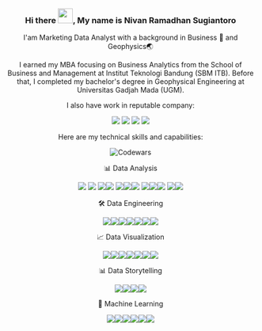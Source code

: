 <div align="center">
    
### Hi there <img src="https://raw.githubusercontent.com/MartinHeinz/MartinHeinz/master/wave.gif" width="30px">, My name is Nivan Ramadhan Sugiantoro</br>

I'am Marketing Data Analyst with a background in Business 💼 and Geophysics🌏

I earned my MBA focusing on Business Analytics from the School of Business and Management at Institut Teknologi Bandung (SBM ITB). Before that, I completed my bachelor's degree in Geophysical Engineering at Universitas Gadjah Mada (UGM).

I also have work in reputable company:

<img src="https://img.shields.io/badge/IKEA-0058A3?style=flat&logo=ikea&logoColor=white"/>
<img src="https://img.shields.io/badge/Moladin-00A98F?style=flat&logo=data:image/svg+xml;base64,PHN2ZyB4bWxucz0iaHR0cDovL3d3dy53My5vcmcvMjAwMC9zdmciIHZpZXdCb3g9IjAgMCAyNCAyNCI+PC9zdmc+"/>
<img src="https://img.shields.io/badge/Telkom-EE1C25?style=flat&logo=data:image/svg+xml;base64,PHN2ZyB4bWxucz0iaHR0cDovL3d3dy53My5vcmcvMjAwMC9zdmciIHZpZXdCb3g9IjAgMCAyNCAyNCI+PC9zdmc+"/>
<img src="https://img.shields.io/badge/Markplus-FF6B6B?style=flat&logo=data:image/svg+xml;base64,PHN2ZyB4bWxucz0iaHR0cDovL3d3dy53My5vcmcvMjAwMC9zdmciIHZpZXdCb3g9IjAgMCAyNCAyNCI+PC9zdmc+"/>

Here are my technical skills and capabilities:

![Codewars](https://github.r2v.ch/codewars?user=aquaregias&name=false&top_languages=true&stroke=%23b362ff&theme=purple_dark)

📊 Data Analysis

<img src="https://img.shields.io/badge/MySQL-4479A1?style=flat&logo=mysql&logoColor=white"/> <img src="https://img.shields.io/badge/BigQuery-4285F4?style=flat&logo=google-cloud&logoColor=white"/> <img src="https://img.shields.io/badge/PostgreSQL-336791?style=flat&logo=postgresql&logoColor=white"/><img src="https://img.shields.io/badge/Python-3776AB?style=flat&logo=python&logoColor=white"/> <img src="https://img.shields.io/badge/Pandas-150458?style=flat&logo=pandas&logoColor=white"/><img src="https://img.shields.io/badge/NumPy-013243?style=flat&logo=numpy&logoColor=white"/><img src="https://img.shields.io/badge/R-276DC3?style=flat&logo=r&logoColor=white"/> <img src="https://img.shields.io/badge/tidyverse-1A162D?style=flat&logo=r&logoColor=white"/><img src="https://img.shields.io/badge/JavaScript-F7DF1E?style=flat&logo=javascript&logoColor=black"/><img src="https://img.shields.io/badge/Excel-217346?style=flat&logo=microsoft&logoColor=white"/> <img src="https://img.shields.io/badge/Sheets-34A853?style=flat&logo=google-sheets&logoColor=white"/><img src="https://img.shields.io/badge/Minitab-8DC63F?style=flat&logo=data:image/svg+xml;base64,PHN2ZyB4bWxucz0iaHR0cDovL3d3dy53My5vcmcvMjAwMC9zdmciIHZpZXdCb3g9IjAgMCAyNCAyNCI+PC9zdmc+"/>

🛠 Data Engineering

<img src="https://img.shields.io/badge/Docker-2496ED?style=flat&logo=docker&logoColor=white"/><img src="https://img.shields.io/badge/DuckDB-FDB515?style=flat&logo=duckdb&logoColor=black"/><img src="https://img.shields.io/badge/PostgreSQL-336791?style=flat&logo=postgresql&logoColor=white"/><img src="https://img.shields.io/badge/Apache_Airflow-017CEE?style=flat&logo=apache-airflow&logoColor=white"/><img src="https://img.shields.io/badge/dbt-FF694B?style=flat&logo=dbt&logoColor=white"/><img src="https://img.shields.io/badge/dlt-00ADD8?style=flat&logo=go&logoColor=white"/><img src="https://img.shields.io/badge/GCP-4285F4?style=flat&logo=google-cloud&logoColor=white"/>

📈 Data Visualization

<img src="https://img.shields.io/badge/Looker-4285F4?style=flat&logo=looker&logoColor=white"/><img src="https://img.shields.io/badge/Tableau-E97627?style=flat&logo=tableau&logoColor=white"/><img src="https://img.shields.io/badge/Power_BI-F2C811?style=flat&logo=power-bi&logoColor=black"/><img src="https://img.shields.io/badge/Qlik-009848?style=flat&logo=qlik&logoColor=white"/><img src="https://img.shields.io/badge/Metabase-509EE3?style=flat&logo=metabase&logoColor=white"/><img src="https://img.shields.io/badge/Plotly-3F4F75?style=flat&logo=plotly&logoColor=white"/><img src="https://img.shields.io/badge/Seaborn-4EAE4E?style=flat&logo=python&logoColor=white"/>

📊 Data Storytelling

<img src="https://img.shields.io/badge/Presentation-B7472A?style=flat&logo=microsoft-powerpoint&logoColor=white"/><img src="https://img.shields.io/badge/Communication-00A4EF?style=flat&logo=microsoft&logoColor=white"/><img src="https://img.shields.io/badge/Storytelling-FF6B6B?style=flat&logo=bookstack&logoColor=white"/><img src="https://img.shields.io/badge/Reporting-4285F4?style=flat&logo=google-analytics&logoColor=white"/>

🤖 Machine Learning

<img src="https://img.shields.io/badge/Scikit_Learn-F7931E?style=flat&logo=scikit-learn&logoColor=white"/><img src="https://img.shields.io/badge/TensorFlow-FF6F00?style=flat&logo=tensorflow&logoColor=white"/><img src="https://img.shields.io/badge/Statistics-3776AB?style=flat&logo=python&logoColor=white"/><img src="https://img.shields.io/badge/Modeling-FF6B6B?style=flat&logo=python&logoColor=white"/><img src="https://img.shields.io/badge/Time_Series-4B8BBE?style=flat&logo=python&logoColor=white"/><img src="https://img.shields.io/badge/RapidMiner-FF4F8B?style=flat&logo=rapidminer&logoColor=white"/>

</div>
<!--
**nivanrs/nivanrs** is a ✨ _special_ ✨ repository because its `README.md` (this file) appears on your GitHub profile.
